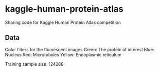 # kaggle-human-protein-atlas
Sharing code for Kaggle Human Protein Atlas competition

## Data
Color filters for the fluorescent images
Green: The protein of interest
Blue: Nucleus
Red: Microtubules
Yellow: Endoplasmic reticulum

Training sample size: 124288
